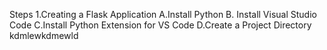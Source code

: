 Steps
1.Creating a Flask Application
    A.Install Python
    B. Install Visual Studio Code
    C.Install Python Extension for VS Code
    D.Create a Project Directory
       kdmlewkdmewld
